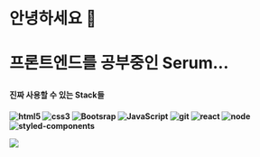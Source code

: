 <h1>안녕하세요 👋<h1>
  <p>프론트엔드를 공부중인 Serum...
    <h4>진짜 사용할 수 있는 Stack들<h4>
      <p>
<img alt="html5" src="https://img.shields.io/badge/-HTML5-E34F26?style=flat-square&logo=html5&logoColor=white" />
<img alt="css3" src="https://img.shields.io/badge/-CSS3-2018FF?style=flat-square&logo=CSS3&logoColor=white"/>
<img alt="Bootsrap" src="https://img.shields.io/badge/-Bootstrap-5749BE?style=flat-square&logo=Bootstrap&logoColor=white" />
<img alt="JavaScript" src="https://img.shields.io/badge/-JavaScript-430098??style=flat-square&logo=javascript&logoColor=white" />
<img alt="git" src="https://img.shields.io/badge/-Git-F05032?style=flat-square&logo=git&logoColor=white" />
<img alt ="react" src="https://img.shields.io/badge/-React-61DAFB?style=flat-square&logo=react&logoColor=white">
<img alt ="node" src="https://img.shields.io/badge/-Nodejs-339933?style=flat-square&logo=node&logoColor=white">
<img alt ="styled-components" src="https://img.shields.io/badge/-Styledcomponents-DB7093?style=flat-square&logo=node&logoColor=white">
<br/>
<div>
  <img src="https://github-readme-stats.vercel.app/api?username=JUMTBOX&show_icons=true&theme=radical&card_width=400"/>
 </div>
<!--
**JUMTBOX/JUMTBOX** is a ✨ _special_ ✨ repository because its `README.md` (this file) appears on your GitHub profile.

Here are some ideas to get you started:

- 🔭 I’m currently working on ...
- 🌱 I’m currently learning ...
- 👯 I’m looking to collaborate on ...
- 🤔 I’m looking for help with ...
- 💬 Ask me about ...
- 📫 How to reach me: ...
- 😄 Pronouns: ...
- ⚡ Fun fact: ...
-->
